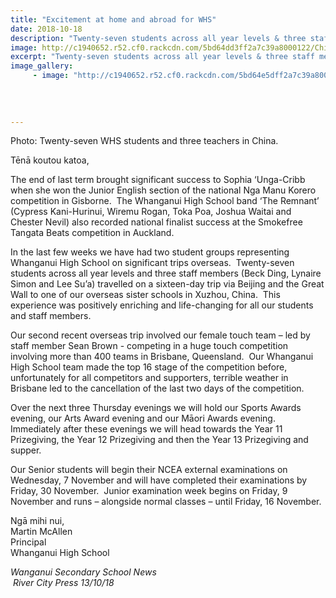 ```yaml
---
title: "Excitement at home and abroad for WHS"
date: 2018-10-18
description: "Twenty-seven students across all year levels & three staff members travelled to one of our overseas sister schools in China."
image: http://c1940652.r52.cf0.rackcdn.com/5bd64dd3ff2a7c39a8000122/China-trip-400-4.jpg
excerpt: "Twenty-seven students across all year levels & three staff members travelled on a sixteen-day trip via Beijing & the Great Wall to one of our overseas sister schools in Xuzhou, China."
image_gallery:
     - image: "http://c1940652.r52.cf0.rackcdn.com/5bd64e5dff2a7c39a8000124/Sophia-and-Trophy.jpg"
    
    
    
    
---
```


<p>Photo: Twenty-seven WHS students and three teachers in China.</p>
<p>Tēnā koutou katoa,&nbsp; &nbsp;&nbsp;&nbsp;&nbsp;&nbsp;&nbsp;</p>
<p>The end of last term brought significant success to Sophia &lsquo;Unga-Cribb when she won the Junior English section of the national Nga Manu Korero competition in Gisborne.&nbsp; The Whanganui High School band &lsquo;The Remnant&rsquo; (Cypress Kani-Hurinui, Wiremu Rogan, Toka Poa, Joshua Waitai and Chester Nevil) also recorded national finalist success at the Smokefree Tangata Beats competition in Auckland.</p>
<p>In the last few weeks we have had two student groups representing Whanganui High School on significant trips overseas.&nbsp; Twenty-seven students across all year levels and three staff members (Beck Ding, Lynaire Simon and Lee Su&rsquo;a) travelled on a sixteen-day trip via Beijing and the Great Wall to one of our overseas sister schools in Xuzhou, China.&nbsp; This experience was positively enriching and life-changing for all our students and staff members.</p>
<p>Our second recent overseas trip involved our female touch team &ndash; led by staff member Sean Brown - competing in a huge touch competition involving more than 400 teams in Brisbane, Queensland.&nbsp; Our Whanganui High School team made the top 16 stage of the competition before, unfortunately for all competitors and supporters, terrible weather in Brisbane led to the cancellation of the last two days of the competition.</p>
<p>Over the next three Thursday evenings we will hold our Sports Awards evening, our Arts Award evening and our Māori Awards evening.&nbsp; Immediately after these evenings we will head towards the Year 11 Prizegiving, the Year 12 Prizegiving and then the Year 13 Prizegiving and supper.</p>
<p>Our Senior students will begin their NCEA external examinations on Wednesday, 7 November and will have completed their examinations by Friday, 30 November.&nbsp; Junior examination week begins on Friday, 9 November and runs &ndash; alongside normal classes &ndash; until Friday, 16 November.&nbsp;</p>
<p>Ngā mihi nui,<br />Martin McAllen<br />Principal<br />Whanganui High School</p>
<p><em>Wanganui Secondary School News</em><br /><em>&nbsp;River City Press 13/10/18</em></p>

